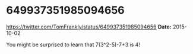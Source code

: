 # 649937351985094656
https://twitter.com/TomFrankly/status/649937351985094656
**Date:** 2015-10-02

You might be surprised to learn that 7(3^2-5)-7+3 is 4!
